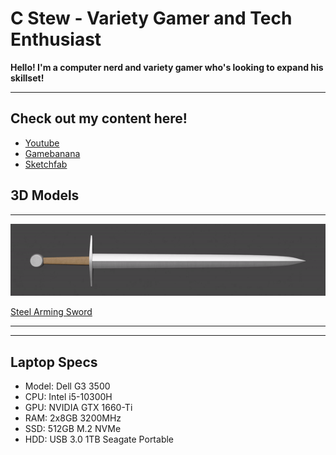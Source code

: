 # C Stew - Variety Gamer and Tech Enthusiast

**Hello! I'm a computer nerd and variety gamer who's looking to expand his skillset!**

-----

## Check out my content here!

- [Youtube](https://www.youtube.com/channel/UCgEBxYYn-jt4SFe8gCMe9PA)
- [Gamebanana](https://gamebanana.com/members/2153209)
- [Sketchfab](https://sketchfab.com/the_cstew)

## 3D Models

-----
![Steel Arming Sword](/content/Steel%20Arming%20Sword%20Render.gif)

[Steel Arming Sword](https://sketchfab.com/3d-models/steel-arming-sword-9f0ef5f6caab48359a667a4581e4f125)

-----

-----
## Laptop Specs

- Model: Dell G3 3500
- CPU: Intel i5-10300H
- GPU: NVIDIA GTX 1660-Ti
- RAM: 2x8GB 3200MHz
- SSD: 512GB M.2 NVMe
- HDD: USB 3.0 1TB Seagate Portable
